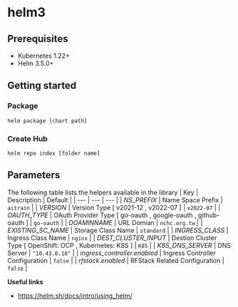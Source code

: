 # helm3

## Prerequisites
- Kubernetes 1.22+
- Helm 3.5.0+

## Getting started
### Package
```
helm package [chart path]
```
### Create Hub
```
helm repo index [folder name]
```
## Parameters
The following table lists the helpers available in the library
| Key | Description | Default |
| --- | --- | --- |
| *NS_PREFIX* | Name Space Prefix | `aitrain` |
| *VERSION* | Version Type [ v2021-12 , v2022-07 ] | `v2022-07` |
| *OAUTH_TYPE* | OAuth Provider Type [ go-oauth , google-oauth , github-oauth ] | `go-oauth` |
| *DOAMINNAME* | URL Domian | `nchc.org.tw` |
| *EXISTING_SC_NAME* | Storage Class Name | `standard` |
| *INGRESS_CLASS* | Ingress Class Name | `nginx` |
| *DEST_CLUSTER_INPUT* | Destion Cluster Type [ OpenShift: OCP , Kubernetes: K8S ] | `K8S` |
| *K8S_DNS_SERVER* | DNS Server | `"10.43.0.10"` |
| *ingress_controller.enabled* | Ingress Controller Configuration | `false` |
| *rfstack.enabled* | RFStack Related Configuration | `false` |

**Useful links**
- https://helm.sh/docs/intro/using_helm/
